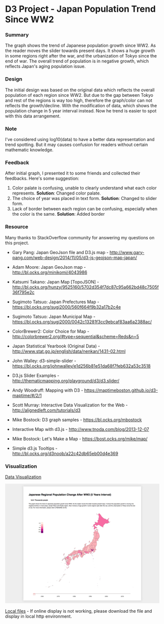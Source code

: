 # D3 Project - Japan Population Trend Since WW2 #

### Summary ###

The graph shows the trend of Japanese population growth since WW2. As the reader moves the slider towards present days. It shows a huge growth in some regions right after the war, and the urbanization of Tokyo since the end of war. The overall trend of population is in negative growth, which reflects Japan's aging population issue. 

### Design ###

The initial design was based on the original data which reflects the overall population of each region since WW2. But due to the gap between Tokyo and rest of the regions is way too high, therefore the graph/color can not reflects the growth/decline. With the modification of data, which shows the population change in 5 year interval instead. Now he trend is easier to spot with this data arrangement. 

### Note ###

I've considered using log10(data) to have a better data representation and trend spotting. But it may causes confusion for readers without certain mathematic knowledge.

### Feedback ###

After initial graph, I presented it to some friends and collected their feedbacks. Here's some suggestion:
1. Color palate is confusing, unable to clearly understand what each color represents. 
**Solution**: Changed color palate.
2. The choice of year was placed in text form. 
**Solution**: Changed to slider form.
3. Lack of border between each region can be confusing, especially when the color is the same.
**Solution**: Added border

### Resource ###

Many thanks to StackOverflow community for answering my questions on this project.

* Gary Pang: Japan GeoJson file and D3.js map - http://www.gary-pang.com/web-design/2014/11/05/d3-js-geojson-map-japan/

* Adam Moore: Japan GeoJson map - http://bl.ocks.org/minikomi/4043986

* Katsumi Takano: Japan Map [TopoJSON] - http://bl.ocks.org/hunzy/9525160/5702d354f7dc87c95a662bd48c7505f36f795e2c

* Sugimoto Tatsuo: Japan Prefectures Map - https://bl.ocks.org/sugi2000/560f664f9b32a17b2c4e

* Sugimoto Tatsuo: Japan Municipal Map - https://bl.ocks.org/sugi2000/0042c13281f3cc9ebcaf83aa6a2388ac/

* ColorBrewer2: Color Choice for Map - http://colorbrewer2.org/#type=sequential&scheme=Reds&n=5

* Japan Statistical Yearbook (Original Data) - http://www.stat.go.jp/english/data/nenkan/1431-02.html

* John Walley: d3-simple-slider - https://bl.ocks.org/johnwalley/e1d256b81e51da68f7feb632a53c3518

* D3.js Slider Examples - http://thematicmapping.org/playground/d3/d3.slider/

* Andy Woodruff: Mapping with D3 - https://maptimeboston.github.io/d3-maptime/#/2/1

* Scott Murray: Interactive Data Visualization for the Web - http://alignedleft.com/tutorials/d3

* Mike Bostock: D3 graph samples - https://bl.ocks.org/mbostock

* Interactive Map with d3.js - http://www.tnoda.com/blog/2013-12-07

* Mike Bostock: Let's Make a Map - https://bost.ocks.org/mike/map/

* Simple d3.js Tooltips - http://bl.ocks.org/d3noob/a22c42db65eb00d4e369

### Visualization ###

[Data Visualization](https://bl.ocks.org/yudataguy/2910dbc93860fd853a524c605e3d2baa)

![Screenshot](screenshot.png)

[Local files](d3_jp.zip) - If online display is not working, please download the file and display in local http environment.

